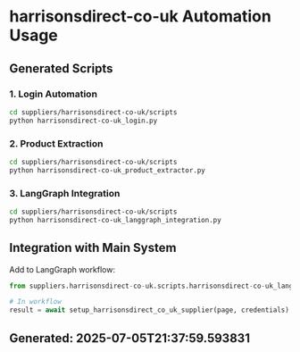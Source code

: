 # harrisonsdirect-co-uk Automation Usage

## Generated Scripts

### 1. Login Automation
```bash
cd suppliers/harrisonsdirect-co-uk/scripts
python harrisonsdirect-co-uk_login.py
```

### 2. Product Extraction  
```bash
cd suppliers/harrisonsdirect-co-uk/scripts
python harrisonsdirect-co-uk_product_extractor.py
```

### 3. LangGraph Integration
```bash
cd suppliers/harrisonsdirect-co-uk/scripts
python harrisonsdirect-co-uk_langgraph_integration.py
```

## Integration with Main System

Add to LangGraph workflow:
```python
from suppliers.harrisonsdirect-co-uk.scripts.harrisonsdirect-co-uk_langgraph_integration import setup_harrisonsdirect_co_uk_supplier

# In workflow
result = await setup_harrisonsdirect_co_uk_supplier(page, credentials)
```

## Generated: 2025-07-05T21:37:59.593831

